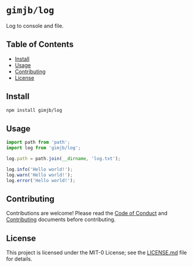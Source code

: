 # `gimjb/log`

Log to console and file.

## Table of Contents

- [Install](#install)
- [Usage](#usage)
- [Contributing](#contributing)
- [License](#license)

## Install

```bash
npm install gimjb/log
```

## Usage

```ts
import path from 'path';
import log from 'gimjb/log';

log.path = path.join(__dirname, 'log.txt');

log.info('Hello world!');
log.warn('Hello world!');
log.error('Hello world!');
```

## Contributing

Contributions are welcome! Please read the [Code of Conduct](docs/CODE_OF_CONDUCT.md)
and [Contributing](docs/CONTRIBUTING.md) documents before contributing.

## License

This project is licensed under the MIT-0 License; see the
[LICENSE.md](LICENSE.md) file for details.
